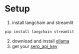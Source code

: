 # Setup

1. install langchain and streamlit
```
pip install langchain streamlit
```
2. download and install [ollama](https://ollama.com/)
3. get your [serp_api_key](https://serpapi.com/)
